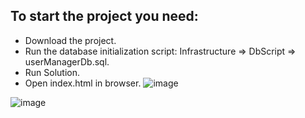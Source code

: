 ## To start the project you need:
- Download the project.
- Run the database initialization script: Infrastructure => DbScript => userManagerDb.sql.
- Run Solution.
- Open index.html in browser.
![image](https://github.com/KonstantinOrlovsky/WebService/assets/59673036/334aa3ee-474d-4a8c-a967-61de823b06e1)

![image](https://github.com/KonstantinOrlovsky/WebService/assets/59673036/871931db-fb15-425b-907d-becddce13d38)


